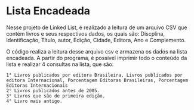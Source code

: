 # Lista Encadeada

Nesse projeto de Linked List, é realizado a leitura de um arquivo CSV que contém livros e seus respectivos dados, os quais são: Discplina, Identificação, Título, autor, Edição, Cidade, Editora, Ano e Complemento.

O código realiza a leitura desse arquivo csv e armazena os dados na lista encadeada. A partir do programa, é possível imprimir todo o conteúdo da lista e realizar 4 consultas na lista, que são: 

    1° Livros publicados por editora Brasileira, Livros publicados por editora Internacional, Porcentagem Editoras Brasileiras, Porcentagem Editoras Internacionais
    2° Livros publicados antes de 2005.
    3° Livros que são de primeira edição.
    4° Livro mais antigo.
